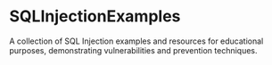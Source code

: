 # SQLInjectionExamples
A collection of SQL Injection examples and resources for educational purposes, demonstrating vulnerabilities and prevention techniques.
